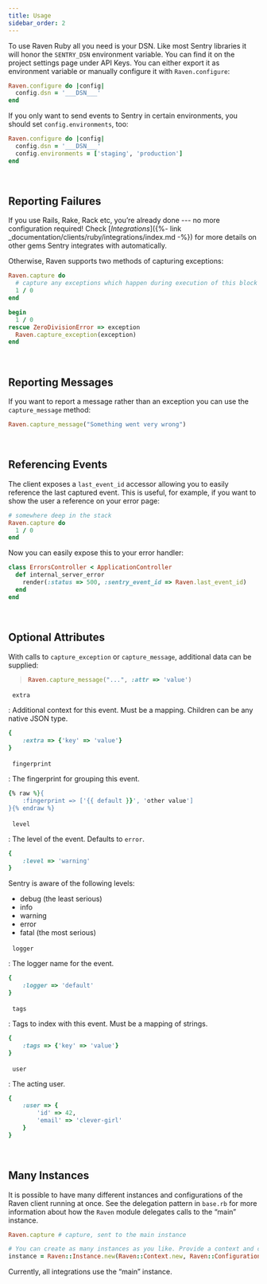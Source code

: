 ```yaml
---
title: Usage
sidebar_order: 2
---
```


To use Raven Ruby all you need is your DSN. Like most Sentry libraries it will honor the `SENTRY_DSN` environment variable. You can find it on the project settings page under API Keys. You can either export it as environment variable or manually configure it with `Raven.configure`:

```ruby
Raven.configure do |config|
  config.dsn = '___DSN___'
end
```

If you only want to send events to Sentry in certain environments, you should set `config.environments`, too:

```ruby
Raven.configure do |config|
  config.dsn = '___DSN___'
  config.environments = ['staging', 'production']
end
```

&nbsp;
## Reporting Failures

If you use Rails, Rake, Rack etc, you’re already done --- no more configuration required! Check [_Integrations_]({%- link _documentation/clients/ruby/integrations/index.md -%}) for more details on other gems Sentry integrates with automatically.

Otherwise, Raven supports two methods of capturing exceptions:

```ruby
Raven.capture do
  # capture any exceptions which happen during execution of this block
  1 / 0
end

begin
  1 / 0
rescue ZeroDivisionError => exception
  Raven.capture_exception(exception)
end
```

&nbsp;
## Reporting Messages

If you want to report a message rather than an exception you can use the `capture_message` method:

```ruby
Raven.capture_message("Something went very wrong")
```

&nbsp;
## Referencing Events

The client exposes a `last_event_id` accessor allowing you to easily reference the last captured event. This is useful, for example, if you want to show the user a reference on your error page:

```ruby
# somewhere deep in the stack
Raven.capture do
  1 / 0
end
```

Now you can easily expose this to your error handler:

```ruby
class ErrorsController < ApplicationController
  def internal_server_error
    render(:status => 500, :sentry_event_id => Raven.last_event_id)
  end
end
```

&nbsp;
## Optional Attributes

With calls to `capture_exception` or `capture_message`, additional data can be supplied:

> ```ruby
> Raven.capture_message("...", :attr => 'value')
> ```

&nbsp;
`extra`

: Additional context for this event. Must be a mapping. Children can be any native JSON type.

  ```ruby
  {
      :extra => {'key' => 'value'}
  }
  ```

&nbsp;
`fingerprint`

: The fingerprint for grouping this event.

  ```ruby
  {% raw %}{
      :fingerprint => ['{{ default }}', 'other value']
  }{% endraw %}
  ```

&nbsp;
`level`

: The level of the event. Defaults to `error`.

  ```ruby
  {
      :level => 'warning'
  }
  ```

  Sentry is aware of the following levels:

  -   debug (the least serious)
  -   info
  -   warning
  -   error
  -   fatal (the most serious)

&nbsp;
`logger`

: The logger name for the event.

  ```ruby
  {
      :logger => 'default'
  }
  ```

&nbsp;
`tags`

: Tags to index with this event. Must be a mapping of strings.

  ```ruby
  {
      :tags => {'key' => 'value'}
  }
  ```

&nbsp;
`user`

: The acting user.

  ```ruby
  {
      :user => {
          'id' => 42,
          'email' => 'clever-girl'
      }
  }
  ```

&nbsp;
## Many Instances

It is possible to have many different instances and configurations of the Raven client running at once. See the delegation pattern in `base.rb` for more information about how the `Raven` module delegates calls to the “main” instance.

```ruby
Raven.capture # capture, sent to the main instance

# You can create as many instances as you like. Provide a context and config.
instance = Raven::Instance.new(Raven::Context.new, Raven::Configuration.new)
```

Currently, all integrations use the “main” instance.

